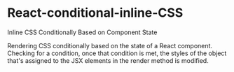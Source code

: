 # React-conditional-inline-CSS
Inline CSS Conditionally Based on Component State

Rendering CSS conditionally based on the state of a React component. Checking for a condition, once that condition is met, 
the styles of the object that's assigned to the JSX elements in the render method is modified.
